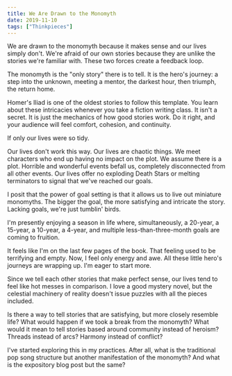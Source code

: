 ```yaml
---
title: We Are Drawn to the Monomyth
date: 2019-11-10
tags: ["Thinkpieces"]
---
```


We are drawn to the monomyth because it makes sense and our lives simply don't. We're afraid of our own stories because they are unlike the stories we're familiar with. These two forces create a feedback loop.

<!--x-->

The monomyth is the "only story" there is to tell. It is the hero's journey: a step into the unknown, meeting a mentor, the darkest hour, then triumph, the return home.

Homer's Iliad is one of the oldest stories to follow this template. You learn about these intricacies whenever you take a fiction writing class. It isn't a secret. It is just the mechanics of how good stories work. Do it right, and your audience will feel comfort, cohesion, and continuity.

If only our lives were so tidy.

Our lives don't work this way. Our lives are chaotic things. We meet characters who end up having no impact on the plot. We assume there is a plot. Horrible and wonderful events befall us, completely disconnected from all other events. Our lives offer no exploding Death Stars or melting terminators to signal that we've reached our goals.

I posit that the power of goal setting is that it allows us to live out miniature monomyths. The bigger the goal, the more satisfying and intricate the story. Lacking goals, we're just tumblin' birds.

I'm presently enjoying a season in life where, simultaneously, a 20-year, a 15-year, a 10-year, a 4-year, and multiple less-than-three-month goals are coming to fruition.

It feels like I'm on the last few pages of the book. That feeling used to be terrifying and empty. Now, I feel only energy and awe. All these little hero's journeys are wrapping up. I'm eager to start more.

Since we tell each other stories that make perfect sense, our lives tend to feel like hot messes in comparison. I love a good mystery novel, but the celestial machinery of reality doesn't issue puzzles with all the pieces included.

Is there a way to tell stories that are satisfying, but more closely resemble life? What would happen if we took a break from the monomyth? What would it mean to tell stories based around community instead of heroism? Threads instead of arcs? Harmony instead of conflict?

I've started exploring this in my practices. After all, what is the traditional pop song structure but another manifestation of the monomyth? And what is the expository blog post but the same?
